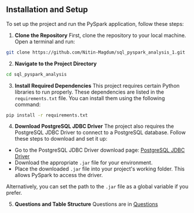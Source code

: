 ## Installation and Setup
To set up the project and run the PySpark application, follow these steps:

1.  **Clone the Repository**
First, clone the repository to your local machine. Open a terminal and run:
```bash
git clone https://github.com/Nitin-Magdum/sql_pyspark_analysis_1.git
```
  

2. **Navigate to the Project Directory**
```bash
cd sql_pyspark_analysis
```
3. **Install Required Dependencies**
This project requires certain Python libraries to run properly. These dependencies are listed in the `requirements.txt` file. You can install them using the following command:
```bash
pip install -r requirements.txt
```
4. **Download PostgreSQL JDBC Driver**
The project also requires the PostgreSQL JDBC Driver to connect to a PostgreSQL database. Follow these steps to download and set it up:

-   Go to the PostgreSQL JDBC Driver download page: [PostgreSQL JDBC Driver](https://jdbc.postgresql.org/download/)
-   Download the appropriate `.jar` file for your environment.
-   Place the downloaded `.jar` file into your project's working folder. This allows PySpark to access the driver.

Alternatively, you can set the path to the `.jar` file as a global variable if you prefer.

5. **Questions and Table Structure**
   Questions are in [Questions](Questions.md)
